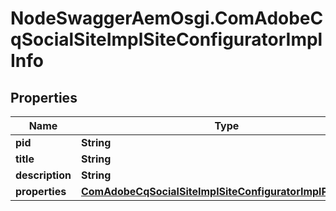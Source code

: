 # NodeSwaggerAemOsgi.ComAdobeCqSocialSiteImplSiteConfiguratorImplInfo

## Properties
Name | Type | Description | Notes
------------ | ------------- | ------------- | -------------
**pid** | **String** |  | [optional] 
**title** | **String** |  | [optional] 
**description** | **String** |  | [optional] 
**properties** | [**ComAdobeCqSocialSiteImplSiteConfiguratorImplProperties**](ComAdobeCqSocialSiteImplSiteConfiguratorImplProperties.md) |  | [optional] 


